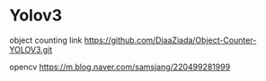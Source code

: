 # Yolov3
object counting link
https://github.com/DiaaZiada/Object-Counter-YOLOV3.git

opencv 
https://m.blog.naver.com/samsjang/220499281999
